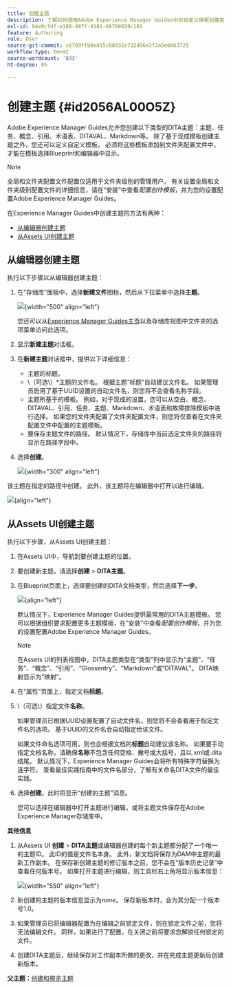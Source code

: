```yaml
---
title: 创建主题
description: 了解如何使用Adobe Experience Manager Guides中的自定义模板创建类型的DITA主题。
exl-id: 84e9cfdf-e188-487f-9181-68708029c101
feature: Authoring
role: User
source-git-commit: c6709ffb8e415c88931e732456e2f2a5e6b63729
workflow-type: tm+mt
source-wordcount: '833'
ht-degree: 0%

---
```


# 创建主题 {#id2056AL00O5Z}

Adobe Experience Manager Guides允许您创建以下类型的DITA主题：主题、任务、概念、引用、术语表、DITAVAL、Markdown等。 除了基于现成模板创建主题之外，您还可以定义自定义模板。 必须将这些模板添加到文件夹配置文件中，才能在模板选择Blueprint和编辑器中显示。

>[!NOTE]
>
> 全局和文件夹配置文件配置仅适用于文件夹级别的管理用户。 有关设置全局和文件夹级别配置文件的详细信息，请在“安装”中查看&#x200B;*配置创作模板*，并为您的设置配置Adobe Experience Manager Guides。


在Experience Manager Guides中创建主题的方法有两种：

- [从编辑器创建主题](#create-topics-from-the-editor)
- [从Assets UI创建主题](#create-topics-from-the-assets-ui)

## 从编辑器创建主题

执行以下步骤以从编辑器创建主题：

1. 在“存储库”面板中，选择&#x200B;**新建文件**&#x200B;图标，然后从下拉菜单中选择&#x200B;**主题**。

   ![](images/create-topic-option.png){width="500" align="left"}

   您还可以从[Experience Manager Guides主页](./intro-home-page.md)以及存储库视图中文件夹的选项菜单访问此选项。

2. 显示&#x200B;**新建主题**&#x200B;对话框。

3. 在&#x200B;**新建主题**&#x200B;对话框中，提供以下详细信息：
   - 主题的标题。
   - \（可选\）*主题的文件名。 根据主题“标题”自动建议文件名。 如果管理员启用了基于UUID设置的自动文件名，则您将不会查看名称字段。
   - 主题所基于的模板。 例如，对于现成的设置，您可以从空白、概念、DITAVAL、引用、任务、主题、Markdown、术语表和故障排除模板中进行选择。 如果您的文件夹配置了文件夹配置文件，则您将仅查看在文件夹配置文件中配置的主题模板。
   - 要保存主题文件的路径。 默认情况下，存储库中当前选定文件夹的路径将显示在路径字段中。

4. 选择&#x200B;**创建**。

   ![](images/create-topic-dialog-new.png){width="300" align="left"}

该主题在指定的路径中创建。 此外，该主题将在编辑器中打开以进行编辑。

![](images/new-topic-editor.png){align="left"}

## 从Assets UI创建主题

执行以下步骤，从Assets UI创建主题：

1. 在Assets UI中，导航到要创建主题的位置。

1. 要创建新主题，请选择&#x200B;**创建** \> **DITA主题**。

1. 在Blueprint页面上，选择要创建的DITA文档类型，然后选择&#x200B;**下一步**。

   ![](images/create_dita_topic.png){align="left"}

   默认情况下，Experience Manager Guides提供最常用的DITA主题模板。 您可以根据组织要求配置更多主题模板，在“安装”中查看&#x200B;*配置创作模板*，并为您的设置配置Adobe Experience Manager Guides。

   >[!NOTE]
   >
   > 在Assets UI的列表视图中，DITA主题类型在“类型”列中显示为“主题”、“任务”、“概念”、“引用”、“Glossentry”、“Markdown”或“DITAVAL”。 DITA映射显示为“映射”。

1. 在“属性”页面上，指定文档&#x200B;**标题**。

1. \（可选\）指定文件&#x200B;**名称**。

   如果管理员已根据UUID设置配置了自动文件名，则您将不会查看用于指定文件名的选项。 基于UUID的文件名会自动指定给该文件。

   如果文件命名选项可用，则也会根据文档的&#x200B;**标题**&#x200B;自动建议该名称。 如果要手动指定文档名称，请确保&#x200B;**名称**&#x200B;不包含任何空格、撇号或大括号，且以.xml或.dita结尾。 默认情况下，Experience Manager Guides会将所有特殊字符替换为连字符。 查看最佳实践指南中的文件名部分，了解有关命名DITA文件的最佳实践。

1. 选择&#x200B;**创建**。此时将显示“创建的主题”消息。

   您可以选择在编辑器中打开主题进行编辑，或将主题文件保存在Adobe Experience Manager存储库中。

**其他信息**

1. 从Assets UI **创建** \> **DITA主题**&#x200B;或编辑器创建的每个新主题都分配了一个唯一的主题ID。 此ID的值是文件名本身。 此外，新文档将保存为DAM中主题的最新工作副本。 在保存新创建主题的修订版本之前，您不会在“版本历史记录”中查看任何版本号。 如果打开主题进行编辑，则工具栏右上角将显示版本信息：

   ![](images/topic-version-none_cs.png){width="550" align="left"}

2. 新创建的主题的版本信息显示为&#x200B;*none*。 保存新版本时，会为其分配一个版本号1.0。

3. 如果管理员已将编辑器配置为在编辑之前锁定文件，则在锁定文件之前，您将无法编辑文件。 同样，如果进行了配置，在关闭之前将要求您解锁任何锁定的文件。

4. 创建DITA主题后，继续保存对工作副本所做的更改，并在完成主题更新后创建新版本。

**父主题：**[&#x200B;创建和预览主题](create-preview-topics.md)
